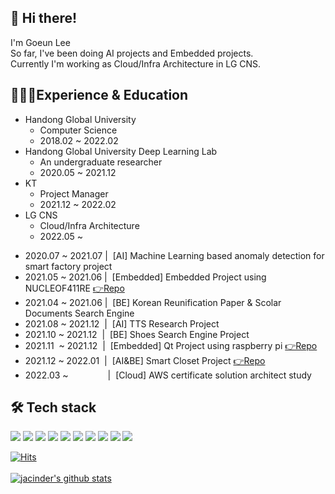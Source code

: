 <!--
**jacinder/jacinder** is a ✨ _special_ ✨ repository because its `README.md` (this file) appears on your GitHub profile.

Here are some ideas to get you started:

- 🔭 I’m currently working on ...
- 🌱 I’m currently learning ...
- 👯 I’m looking to collaborate on ...
- 🤔 I’m looking for help with ...
- 💬 Ask me about ...
- 📫 How to reach me: ...
- 😄 Pronouns: ...
- ⚡ Fun fact: ...
-->

👋 Hi there!
-------------
I'm Goeun Lee<br>
So far, I've been doing AI projects and Embedded projects.<br>
Currently I'm working as Cloud/Infra Architecture in LG CNS.

👩🏻‍💻Experience & Education
-------------
- Handong Global University 
  - Computer Science
  - 2018.02 ~ 2022.02 <br>
- Handong Global University Deep Learning Lab
  - An undergraduate researcher
  - 2020.05 ~ 2021.12 <br>
- KT
  - Project Manager
  - 2021.12 ~ 2022.02 <br>
- LG CNS
  - Cloud/Infra Architecture
  - 2022.05 ~ <br>

* 2020.07 ~ 2021.07 | &nbsp;[AI] Machine Learning based anomaly detection for smart factory project <br>
* 2021.05 ~ 2021.06 | &nbsp;[Embedded] Embedded Project using NUCLEOF411RE <a href = "https://github.com/jacinder/DesignSimpleRoadwaySystem_NUCLEOF411RE">  👉Repo</a>
* 2021.04 ~ 2021.06 | &nbsp;[BE] Korean Reunification Paper & Scolar Documents Search Engine<br>
* 2021.08 ~ 2021.12&nbsp; | &nbsp;[AI] TTS Research Project<br>
* 2021.10 ~ 2021.12&nbsp; | &nbsp;[BE] Shoes Search Engine Project<br>
* 2021.11&nbsp; ~ 2021.12&nbsp; | &nbsp;[Embedded] Qt Project using raspberry pi <a href="https://github.com/jacinder/Electric-Scooter-Infotainment-System">  👉Repo</a>
* 2021.12 ~ 2022.01&nbsp; | &nbsp;[AI&BE] Smart Closet Project <a href='https://github.com/jacinder/smart-closet'>  👉Repo </a>
* 2022.03 ~ &nbsp;&nbsp;&nbsp;&nbsp;&nbsp;&nbsp;&nbsp;&nbsp;&nbsp;&nbsp;&nbsp;&nbsp;&nbsp;&nbsp; | &nbsp;[Cloud] AWS certificate solution architect study


🛠 Tech stack
-------------
<!-- <img src="?style=flat-square&logo=&logoColor=white"/></a> -->
<img src="https://img.shields.io/badge/-C-orange?logo=C&logoColor=white"/></a>
<img src="https://img.shields.io/badge/Python-3766AB?logo=Python&logoColor=white"/></a>
<img src="https://img.shields.io/badge/-Java-brown?logo=java&logoColor=white"/></a>
<img src="https://img.shields.io/badge/-MySQL-blue?logo=MySQL&logoColor=white"/></a>
<img src="https://img.shields.io/badge/-PyTorch-lemon?logo=PyTorch&logoColor=white"/></a>
<img src="https://img.shields.io/badge/-sklearn-important?logo=scikit-learn&logoColor=white"/></a>
<img src="https://img.shields.io/badge/-Flask-navy?logo=flask&logoColor=white"/></a>
<img src="https://img.shields.io/badge/-Linux-white?logo=linux&logoColor=black"/></a>
<img src="https://img.shields.io/badge/-ARM-violet"/></a>
<img src="https://img.shields.io/badge/kubernetes-blue?logo=kubernetes&logoColor=white"/>




[![Hits](https://hits.seeyoufarm.com/api/count/incr/badge.svg?url=https%3A%2F%2Fgithub.com%2Fjacinder&count_bg=%23E77FBB&title_bg=%23335784&icon=&icon_color=%23E7E7E7&title=hits&edge_flat=false)](https://hits.seeyoufarm.com)<br>  
[![jacinder's github stats](https://github-readme-stats.vercel.app/api?username=jacinder)](https://github.com/anuraghazra/github-readme-stats)




